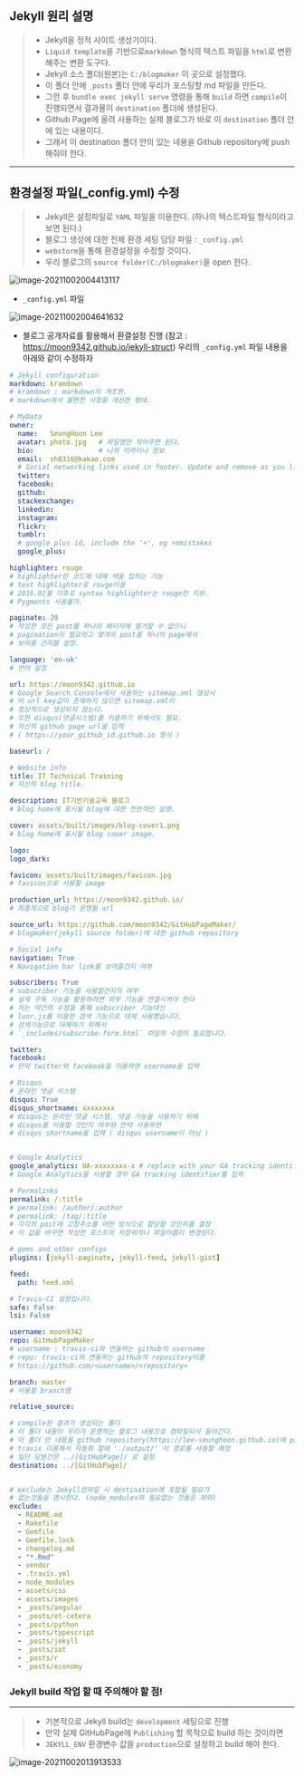 ## Jekyll 원리 설명

> - Jekyll을 정적 사이트 생성기이다.
> - `Liquid template`을 기반으로`markdown` 형식의 텍스트 파일을 `html`로 변환해주는 변환 도구다.
> - Jekyll 소스 폴더(원본)는 `C:/blogmaker` 이 곳으로 설정했다.
> - 이 폴더 안에 `_posts` 폴더 안에 우리가 포스팅할 md 파일을 만든다.
> - 그런 후 `bundle exec jekyll serve` 명령을 통해 `build` 하면 `compile`이 진행되면서 결과물이 `destination` 폴더에 생성된다.
> - Github Page에 올려 사용하는 실제 블로그가 바로 이 `destination` 폴더 안에 있는 내용이다.
> - 그래서 이 destination 폴더 안의 있는 네용을 Github repository에 push 해줘야 한다.



---



## 환경설정 파일(_config.yml) 수정

> - Jekyll은 설정파일로 `YAML` 파일을 이용한다. (하나의 텍스트파일 형식이라고 보면 된다.)
> - 블로그 생성에 대한 전체 환경 세팅 담당 파일 : `_config.yml`
> - `webstorm`을 통해 환경설정을 수정할 것이다.
> - 우리 블로그의 `source folder(C:/blogmaker)`을 open 한다.

![image-20211002004413117](md_image/image-20211002004413117.png)



- `_config.yml` 파일

![image-20211002004641632](md_image/image-20211002004641632.png)



- 블로그 공개자료를 활용해서 환결설정 진행 (참고 : https://moon9342.github.io/jekyll-struct)
  우리의 `_config.yml` 파일 내용을 아래와  같이 수정하자

```yaml
# Jekyll configuration
markdown: kramdown
# kramdown : markdown의 개조판.
# markdown에서 불편한 사항을 개선한 형태.

# MyData
owner:
  name:   SeungHoon Lee
  avatar: photo.jpg   # 파일명만 적어주면 된다.
  bio:                # 나의 이력이나 정보
  email:  sh0316@kakao.com
  # Social networking links used in footer. Update and remove as you like.
  twitter:
  facebook:
  github:
  stackexchange:
  linkedin:
  instagram:
  flickr:
  tumblr:
  # google plus id, include the '+', eg +mmistakes
  google_plus:

highlighter: rouge
# highlighter란 코드에 대해 색을 입히는 기능
# text highlighter로 rouge이용
# 2016.02월 이후로 syntax highlighter는 rouge만 지원.
# Pygments 사용불가.

paginate: 20
# 작성한 모든 post를 하나의 페이지에 열거할 수 없으니
# pagination이 필요하고 몇개의 post를 하나의 page에서
# 보여줄 건지를 설정.

language: 'en-uk'
# 언어 설정

url: https://moon9342.github.io
# Google Search Console에서 사용하는 sitemap.xml 생성시
# 이 url key값이 존재하지 않으면 sitemap.xml이
# 정상적으로 생성되지 않는다.
# 또한 disqus(댓글시스템)를 이용하기 위해서도 필요.
# 자신의 github page url을 입력
# ( https://your_github_id.github.io 형식 )

baseurl: /

# Website info
title: IT Technical Training
# 자신의 blog title.

description: IT기반기술교육 블로그
# blog home에 표시될 blog에 대한 전반적인 설명.

cover: assets/built/images/blog-cover1.png
# blog home에 표시될 blog cover image.

logo:
logo_dark:

favicon: assets/built/images/favicon.jpg
# favicon으로 사용할 image

production_url: https://moon9342.github.io/
# 최종적으로 blog가 운영될 url

source_url: https://github.com/moon9342/GitHubPageMaker/
# blogmaker(jekyll source folder)에 대한 github repository

# Social info
navigation: True
# Navigation bar link를 보여줄건지 여부

subscribers: True
# subscriber 기능을 사용할건지의 여부
# 실제 구독 기능을 활용하려면 외부 기능을 연결시켜야 한다
# 저는 약간의 수정을 통해 subscriber 기능대신
# lunr.js를 이용한 검색 기능으로 대체 사용했습니다.
# 검색기능으로 대체하기 위해서
# `_includes/subscribe-form.html` 파일의 수정이 필요합니다.

twitter:
facebook:
# 만약 twitter와 facebook을 이용하면 username을 입력

# Disqus
# 온라인 댓글 시스템
disqus: True
disqus_shortname: xxxxxxxx
# disqus는 온라인 댓글 시스템. 댓글 기능을 사용하기 위해
# disqus를 이용할 것인지 여부와 만약 사용하면
# disqus shortname을 입력 ( disqus username이 아님 )


# Google Analytics
google_analytics: UA-xxxxxxxx-x # replace with your GA tracking identifier
# Google Analytics을 사용할 경우 GA tracking identifier를 입력

# Permalinks
permalink: /:title
# permalink: /author/:author
# permalink: /tag/:title
# 각각의 post에 고정주소를 어떤 방식으로 할당할 것인지를 결정
# 이 값을 바꾸면 작성한 포스트의 저장위치나 파일이름이 변경된다.

# gems and other configs
plugins: [jekyll-paginate, jekyll-feed, jekyll-gist]

feed:
  path: feed.xml

# Travis-CI 설정입니다.
safe: False
lsi: False

username: moon9342
repo: GitHubPageMaker
# username : travis-ci와 연동하는 github의 username
# repo: travis-ci와 연동하는 github의 repository이름
# https://github.com/<username>/<repository>

branch: master
# 사용할 branch명

relative_source:

# compile된 결과가 생성되는 폴더
# 이 폴더 내용이 우리가 운영하는 블로그 내용으로 컴파일되서 들어간다.
# 이 폴더 안 내용을 github repository(https://lee-seunghoon.github.io)에 push
# travis 이용해서 자동화 할때 './output/' 이 경로를 사용할 예정
# 일단 당분간은 ../[GitHubPage]/ 로 설정
destination: ../[GitHubPage]/


# exclude는 Jekyll컴파일 시 destination에 포함될 필요가
# 없는것들을 명시한다. (node_modules와 필요없는 것들은 제외)
exclude:
  - README.md
  - Rakefile
  - Gemfile
  - Gemfile.lock
  - changelog.md
  - "*.Rmd"
  - vendor
  - .travis.yml
  - node_modules
  - assets/css
  - assets/images
  - _posts/angular
  - _posts/et-cetera
  - _posts/python
  - _posts/typescript
  - _posts/jekyll
  - _posts/iot
  - _posts/r
  - _posts/economy
```



### Jekyll build 작업 할 때 주의해야 할 점!

---

> - 기본적으로 Jekyll build는 `development` 세팅으로 진행
> - 만약 실제 GitHubPage에 `Publishing` 할 목적으로 build 하는 것이라면
> - `JEKYLL_ENV` 환경변수 값을 `production`으로 설정하고 build 해야 한다.

![image-20211002013913533](md_image/image-20211002013913533.png)
